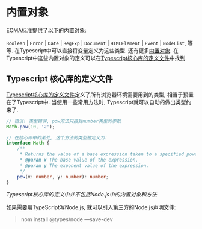 # 内置对象

ECMA标准提供了以下的内置对象:

`Boolean`  | `Error` |  `Date` | `RegExp` | `Document` | `HTMLElement` | `Event` | `NodeList`, 等等. 在Typescript中可以直接将变量定义为这些类型. 还有更多[内置对象](https://developer.mozilla.org/en-US/docs/Web/JavaScript/Reference/Global_Objects). 在Typescript中这些内置对象的定义可以在[Typescript核心库的定义文件](https://github.com/Microsoft/TypeScript/tree/master/src/lib)中找到.

## Typescript 核心库的定义文件

[Typescript核心库的定义文件](https://github.com/Microsoft/TypeScript/tree/master/src/lib)定义了所有浏览器环境需要用到的类型, 相当于预置在了Typescript中. 当使用一些常用方法时, Typescript就可以自动的做出类型约束了.

```ts
// 错误! 类型错误, pow方法只接受number类型的参数
Math.pow(10, '2');

// 在核心库中的某处, 这个方法的类型被定义为:
interface Math {
    /**
     * Returns the value of a base expression taken to a specified power.
     * @param x The base value of the expression.
     * @param y The exponent value of the expression.
     */
    pow(x: number, y: number): number;
}
```

*Typescript核心库的定义中并不包括Node.js中的内置对象和方法*

如果需要用TypeScript写Node.js, 就可以引入第三方的Node.js声明文件:

> nom install @types/node —save-dev


